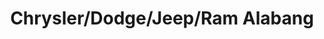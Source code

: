 ---
title: "Chrysler/Dodge/Jeep/Ram Alabang"
url: /muntinlupa/chrysler-dodge-jeep-ram-alabang/
shop: Autohaus
---